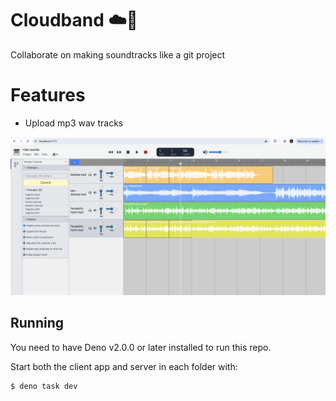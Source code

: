 # Cloudband ☁️🎸

Collaborate on making soundtracks like a git project

# Features

* Upload mp3 wav tracks

![Cloudband](data/cloudband.png)



## Running

You need to have Deno v2.0.0 or later installed to run this repo.

Start both the client app and server in each folder with:

```
$ deno task dev
```